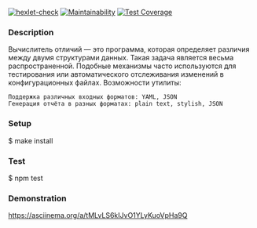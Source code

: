 [![hexlet-check](https://github.com/nikos592/frontend-project-46/actions/workflows/hexlet-check.yml/badge.svg)](https://github.com/nikos592/frontend-project-46/actions/workflows/hexlet-check.yml)
[![Maintainability](https://api.codeclimate.com/v1/badges/a1c0994f88db2f21f1e4/maintainability)](https://codeclimate.com/github/nikos592/frontend-project-46/maintainability)
[![Test Coverage](https://api.codeclimate.com/v1/badges/a1c0994f88db2f21f1e4/test_coverage)](https://codeclimate.com/github/nikos592/frontend-project-46/test_coverage)

### Description
Вычислитель отличий — это программа, которая определяет различия между двумя структурами данных. Такая задача является весьма распространенной. Подобные механизмы часто используются для тестирования или автоматического отслеживания изменений в конфигурационных файлах.
Возможности утилиты:

    Поддержка различных входных форматов: YAML, JSON
    Генерация отчёта в разных форматах: plain text, stylish, JSON
    
### Setup
$ make install

### Test
$ npm test

### Demonstration
https://asciinema.org/a/tMLvLS6kIJvO1YLyKuoVpHa9Q
